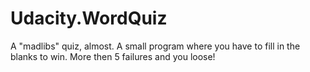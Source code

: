 # Udacity.WordQuiz

A "madlibs" quiz, almost. A small program where you have to fill in the blanks to win. More then 5 failures and you loose!
